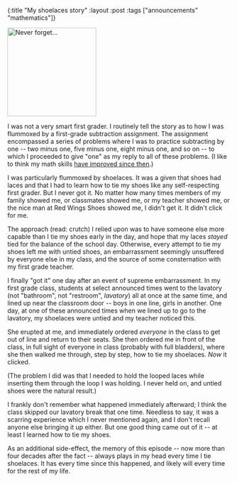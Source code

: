 {:title "My shoelaces story"
:layout :post
:tags  ["announcements" "mathematics"]}

<img src="http://www.szcz.org/img/shoelaces.png" alt="Never forget..." width="200px"/><br>

I was not a very smart first grader.  I routinely tell the story as to how I was flummoxed by a first-grade subtraction assignment.  The assignment encompassed a series of problems where I was to practice subtracting by one -- two minus one, five minus one, eight minus one, and so on -- to which I proceeded to give "one" as my reply to all of these problems.  (I like to think my math skills [have improved since then](http://www.szcz.org/mathematics/).)

I was particularly flummoxed by shoelaces.  It was a given that shoes had laces and that I had to learn how to tie my shoes like any self-respecting first grader.  But I never got it.  No matter how many times members of my family showed me, or classmates showed me, or my teacher showed me, or the nice man at Red Wings Shoes showed me, I didn't get it.  It didn't click for me.  

The approach (read: crutch) I relied upon was to have someone else more capable than I tie my shoes early in the day, and hope that my laces _stayed_ tied for the balance of the school day.  Otherwise, every attempt to tie my shoes left me with untied shoes, an embarrassment seemingly unsuffered by everyone else in my class, and the source of some consternation with my first grade teacher.  

I finally "got it" one day after an event of supreme embarrassment.  In my first grade class, students at select announced times went to the lavatory (not "bathroom", not "restroom", _lavatory_) all at once at the same time, and lined up near the classroom door -- boys in one line, girls in another.  One day, at one of these announced times when we lined up to go to the lavatory, my shoelaces were untied and my teacher noticed this.  

She erupted at me, and immediately ordered _everyone_ in the class to get out of line and return to their seats.  She then ordered me in front of the class, in full sight of everyone in class (probably with full bladders), where she then walked me through, step by step, how to tie my shoelaces.  _Now_ it clicked.  

(The problem I did was that I needed to hold the looped laces while inserting them through the loop I was holding.  I never held on, and untied shoes were the natural result.)

I frankly don't remember what happened immediately afterward; I think the class skipped our lavatory break that one time.  Needless to say, it was a scarring experience which I never mentioned again, and I don't recall anyone else bringing it up either.  But one good thing came out of it -- at least I learned how to tie my shoes.

As an additional side-effect, the memory of this episode -- now more than four decades after the fact -- always plays in my head every time I tie shoelaces.  It has every time since this happened, and likely will every time for the rest of my life.
